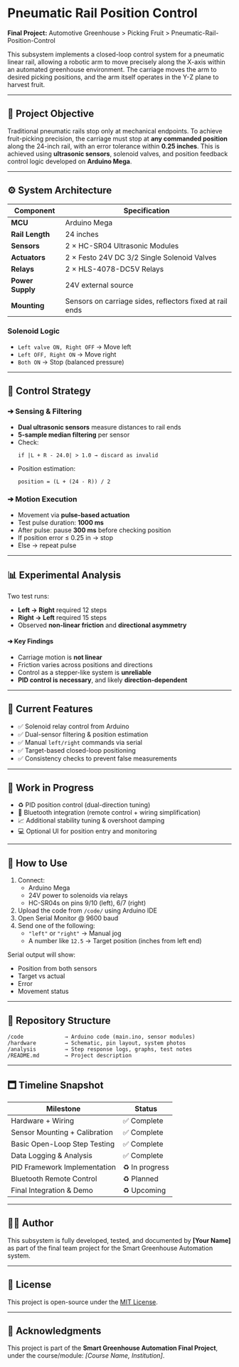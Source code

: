 # Pneumatic Rail Position Control

**Final Project:** Automotive Greenhouse > Picking Fruit > Pneumatic-Rail-Position-Control

This subsystem implements a closed-loop control system for a pneumatic linear rail, allowing a robotic arm to move precisely along the X-axis within an automated greenhouse environment. The carriage moves the arm to desired picking positions, and the arm itself operates in the Y-Z plane to harvest fruit.

---

## 🧐 Project Objective

Traditional pneumatic rails stop only at mechanical endpoints. To achieve fruit-picking precision, the carriage must stop at **any commanded position** along the 24-inch rail, with an error tolerance within **0.25 inches**. This is achieved using **ultrasonic sensors**, solenoid valves, and position feedback control logic developed on **Arduino Mega**.

---

## ⚙️ System Architecture

| Component        | Specification                                            |
| ---------------- | -------------------------------------------------------- |
| **MCU**          | Arduino Mega                                             |
| **Rail Length**  | 24 inches                                                |
| **Sensors**      | 2 × HC-SR04 Ultrasonic Modules                           |
| **Actuators**    | 2 × Festo 24V DC 3/2 Single Solenoid Valves              |
| **Relays**       | 2 × HLS-4078-DC5V Relays                                 |
| **Power Supply** | 24V external source                                      |
| **Mounting**     | Sensors on carriage sides, reflectors fixed at rail ends |

### Solenoid Logic

- `Left valve ON, Right OFF` → Move left
- `Left OFF, Right ON` → Move right
- `Both ON` → Stop (balanced pressure)

---

## 🔄 Control Strategy

### ➔ Sensing & Filtering

- **Dual ultrasonic sensors** measure distances to rail ends
- **5-sample median filtering** per sensor
- Check:
  ```
  if |L + R - 24.0| > 1.0 → discard as invalid
  ```
- Position estimation:
  ```
  position = (L + (24 - R)) / 2
  ```

### ➔ Motion Execution

- Movement via **pulse-based actuation**
- Test pulse duration: **1000 ms**
- After pulse: pause **300 ms** before checking position
- If position error ≤ 0.25 in → stop
- Else → repeat pulse

---

## 📊 Experimental Analysis

Two test runs:

- **Left → Right** required 12 steps
- **Right → Left** required 15 steps
- Observed **non-linear friction** and **directional asymmetry**

#### ➔ Key Findings

- Carriage motion is **not linear**
- Friction varies across positions and directions
- Control as a stepper-like system is **unreliable**
- **PID control is necessary**, and likely **direction-dependent**

---

## 📌 Current Features

- ✅ Solenoid relay control from Arduino
- ✅ Dual-sensor filtering & position estimation
- ✅ Manual `left/right` commands via serial
- ✅ Target-based closed-loop positioning
- ✅ Consistency checks to prevent false measurements

---

## 🚧 Work in Progress

- ♻️ PID position control (dual-direction tuning)
- 📡 Bluetooth integration (remote control + wiring simplification)
- 📈 Additional stability tuning & overshoot damping
- 💻 Optional UI for position entry and monitoring

---

## 🧪 How to Use

1. Connect:
   - Arduino Mega
   - 24V power to solenoids via relays
   - HC-SR04s on pins 9/10 (left), 6/7 (right)
2. Upload the code from `/code/` using Arduino IDE
3. Open Serial Monitor @ 9600 baud
4. Send one of the following:
   - `"left"` or `"right"` → Manual jog
   - A number like `12.5` → Target position (inches from left end)

Serial output will show:

- Position from both sensors
- Target vs actual
- Error
- Movement status

---

## 📁 Repository Structure

```
/code             → Arduino code (main.ino, sensor modules)
/hardware         → Schematic, pin layout, system photos
/analysis         → Step response logs, graphs, test notes
/README.md        → Project description
```

---

## 🗖️ Timeline Snapshot

| Milestone                     | Status         |
| ----------------------------- | -------------- |
| Hardware + Wiring             | ✅ Complete    |
| Sensor Mounting + Calibration | ✅ Complete    |
| Basic Open-Loop Step Testing  | ✅ Complete    |
| Data Logging & Analysis       | ✅ Complete    |
| PID Framework Implementation  | ♻️ In progress |
| Bluetooth Remote Control      | ♻️ Planned     |
| Final Integration & Demo      | ♻️ Upcoming    |

---

## 🧑‍💻 Author

This subsystem is fully developed, tested, and documented by **[Your Name]** as part of the final team project for the Smart Greenhouse Automation system.

---

## 📅 License

This project is open-source under the [MIT License](LICENSE).

---

## 🔗 Acknowledgments

This project is part of the **Smart Greenhouse Automation Final Project**, under the course/module: _[Course Name, Institution]_.
